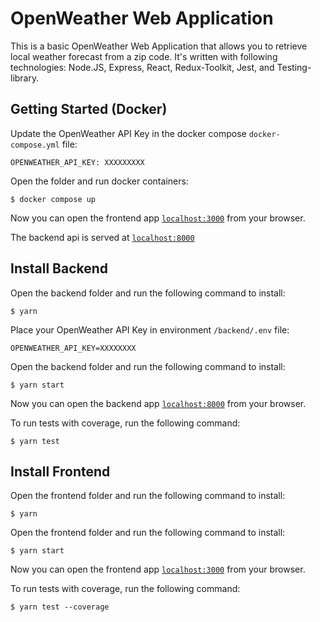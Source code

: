 # OpenWeather Web Application

This is a basic OpenWeather Web Application that allows you to retrieve local weather forecast from a zip code. It's written with following technologies: Node.JS, Express, React, Redux-Toolkit, Jest, and Testing-library.

## Getting Started (Docker)

Update the OpenWeather API Key in the docker compose `docker-compose.yml` file:

```OPENWEATHER_API_KEY: XXXXXXXXX```

Open the folder and run docker containers:

```$ docker compose up```

Now you can open the frontend app [`localhost:3000`](http://localhost:3000) from your browser.

The backend api is served at [`localhost:8000`](http://localhost:8000)

## Install Backend

Open the backend folder and run the following command to install:

```$ yarn```

Place your OpenWeather API Key in environment `/backend/.env` file:

```OPENWEATHER_API_KEY=XXXXXXXX```

Open the backend folder and run the following command to install:

```$ yarn start```

Now you can open the backend app [`localhost:8000`](http://localhost:8000) from your browser.

To run tests with coverage, run the following command:

```$ yarn test```

## Install Frontend

Open the frontend folder and run the following command to install:

```$ yarn```

Open the frontend folder and run the following command to install:

```$ yarn start```

Now you can open the frontend app [`localhost:3000`](http://localhost:3000) from your browser.

To run tests with coverage, run the following command:

```$ yarn test --coverage```
